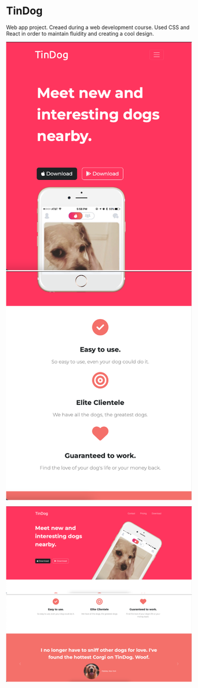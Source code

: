 # TinDog
Web app project.
Creaed during a web development course.
Used CSS and React in order to maintain fluidity and creating a cool design.


![screen1](https://github.com/gal693/TinDog/blob/main/TinDog-Start-master/images/screen1.png) ![screen2](https://github.com/gal693/TinDog/blob/main/TinDog-Start-master/images/screen2.png)


![screen3](https://github.com/gal693/TinDog/blob/main/TinDog-Start-master/images/screen3.png)
![screen4](https://github.com/gal693/TinDog/blob/main/TinDog-Start-master/images/screen4.png)
